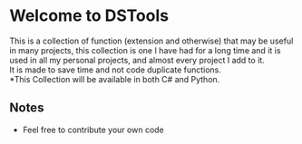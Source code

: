 # Welcome to DSTools

This is a collection of function (extension and otherwise) that
may be useful in many projects, this collection is one I have had for a long time
and it is used in all my personal projects, and almost every project I add to it.\
It is made to save time and not code duplicate functions.\
*This Collection will be available in both C# and Python.

## Notes

* Feel free to contribute your own code
